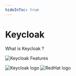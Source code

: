 ```yaml
---
hideInToc: true
---
```

# Keycloak

What is Keycloak ?

![Keycloak Features](/guillaume/keycloak-features.png)

![Keycloak logo](/guillaume/logos/keycloak-logo.png)
![RedHat logo](/guillaume/logos/red-hat-logo.png)

<!--
by RedHat
Open Source
Identity and Access Management
features:
  - Single-Sign On
  - Identity Brokering and Social Login
  - User Federation
  - Admin Console
  - Account Management Console
  - Standard Protocols
  - Authorization Services
-->